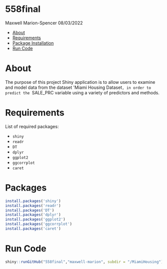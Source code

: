 # 558final

Maxwell Marion-Spencer
08/03/2022

-   [About](#about)
-   [Requirements](#requirements)
-   [Package Installation](#packages)
-   [Run Code](#runcode)


# About

The purpose of this project Shiny application is to allow users to examine and model data from the dataset 'Miami Housing Dataset`, in order to predict the `SALE_PRC variable using a variety of predictors and methods. 

# Requirements

List of required packages:

-   `shiny`
-   `readr`
-   `DT`
-   `dplyr`
-   `ggplot2`
-   `ggcorrplot`
-   `caret`

# Packages

``` r
install.packages('shiny')
install.packages('readr')
install.packages('DT')
install.packages('dplyr')
install.packages('ggplot2')
install.packages('ggcorrplot')
install.packages('caret')
``` 

# Run Code

``` r
shiny::runGitHub("558final","maxwell-marion", subdir = "/MiamiHousing")
``` 
